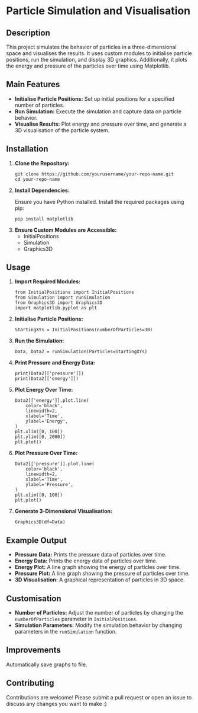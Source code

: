 <!DOCTYPE html>
<html lang="en">
<head>
    <meta charset="UTF-8">
    <meta name="viewport" content="width=device-width, initial-scale=1.0">
</head>
<body>
    <h1>Particle Simulation and Visualisation</h1>

  <h2>Description</h2>
    <p>This project simulates the behavior of particles in a three-dimensional space and visualises the results. It uses custom modules to initialise particle positions, run the simulation, and display 3D graphics. Additionally, it plots the energy and pressure of the particles over time using Matplotlib.</p>

  <h2>Main Features</h2>
    <ul>
        <li><strong>Initialise Particle Positions:</strong> Set up initial positions for a specified number of particles.</li>
        <li><strong>Run Simulation:</strong> Execute the simulation and capture data on particle behavior.</li>
        <li><strong>Visualise Results:</strong> Plot energy and pressure over time, and generate a 3D visualisation of the particle system.</li>
    </ul>

  <h2>Installation</h2>
    <ol>
        <li><strong>Clone the Repository:</strong>
            <pre><code>git clone https://github.com/yourusername/your-repo-name.git
cd your-repo-name</code></pre>
        </li>
        <li><strong>Install Dependencies:</strong>
            <p>Ensure you have Python installed. Install the required packages using pip:</p>
            <pre><code>pip install matplotlib</code></pre>
        </li>
        <li><strong>Ensure Custom Modules are Accessible:</strong>
            <ul>
                <li>InitialPositions</li>
                <li>Simulation</li>
                <li>Graphics3D</li>
            </ul>
        </li>
    </ol>

  <h2>Usage</h2>
    <ol>
        <li><strong>Import Required Modules:</strong>
            <pre><code>from InitialPositions import InitialPositions
from Simulation import runSimulation
from Graphics3D import Graphics3D
import matplotlib.pyplot as plt</code></pre>
        </li>
        <li><strong>Initialise Particle Positions:</strong>
            <pre><code>StartingXYs = InitialPositions(numberOfParticles=30)</code></pre>
        </li>
        <li><strong>Run the Simulation:</strong>
            <pre><code>Data, Data2 = runSimulation(Particles=StartingXYs)</code></pre>
        </li>
        <li><strong>Print Pressure and Energy Data:</strong>
            <pre><code>print(Data2[['pressure']])
print(Data2[['energy']])</code></pre>
        </li>
        <li><strong>Plot Energy Over Time:</strong>
            <pre><code>Data2[['energy']].plot.line(
    color='black',
    linewidth=2,
    xlabel='Time',
    ylabel='Energy',
)
plt.xlim([0, 100])
plt.ylim([0, 2000])
plt.plot()</code></pre>
        </li>
        <li><strong>Plot Pressure Over Time:</strong>
            <pre><code>Data2[['pressure']].plot.line(
    color='black',
    linewidth=2,
    xlabel='Time',
    ylabel='Pressure',
)
plt.xlim([0, 100])
plt.plot()</code></pre>
        </li>
        <li><strong>Generate 3-Dimensional Visualisation:</strong>
            <pre><code>Graphics3D(df=Data)</code></pre>
        </li>
    </ol>

  <h2>Example Output</h2>
    <ul>
        <li><strong>Pressure Data:</strong> Prints the pressure data of particles over time.</li>
        <li><strong>Energy Data:</strong> Prints the energy data of particles over time.</li>
        <li><strong>Energy Plot:</strong> A line graph showing the energy of particles over time.</li>
        <li><strong>Pressure Plot:</strong> A line graph showing the pressure of particles over time.</li>
        <li><strong>3D Visualisation:</strong> A graphical representation of particles in 3D space.</li>
    </ul>

  <h2>Customisation</h2>
    <ul>
        <li><strong>Number of Particles:</strong> Adjust the number of particles by changing the <code>numberOfParticles</code> parameter in <code>InitialPositions</code>.</li>
        <li><strong>Simulation Parameters:</strong> Modify the simulation behavior by changing parameters in the <code>runSimulation</code> function.</li>
    </ul>

 <h2>Improvements</h2>
     <p>Automatically save graphs to file.</p>
  <h2>Contributing</h2>
    <p>Contributions are welcome! Please submit a pull request or open an issue to discuss any changes you want to make :)</p>
</body>
</html>
